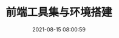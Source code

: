 ---
title: 前端工具集与环境搭建
date: 2021-08-15 08:00:59
tags: 
  - react
  - 从 0 到 1 系列
categories: react
---